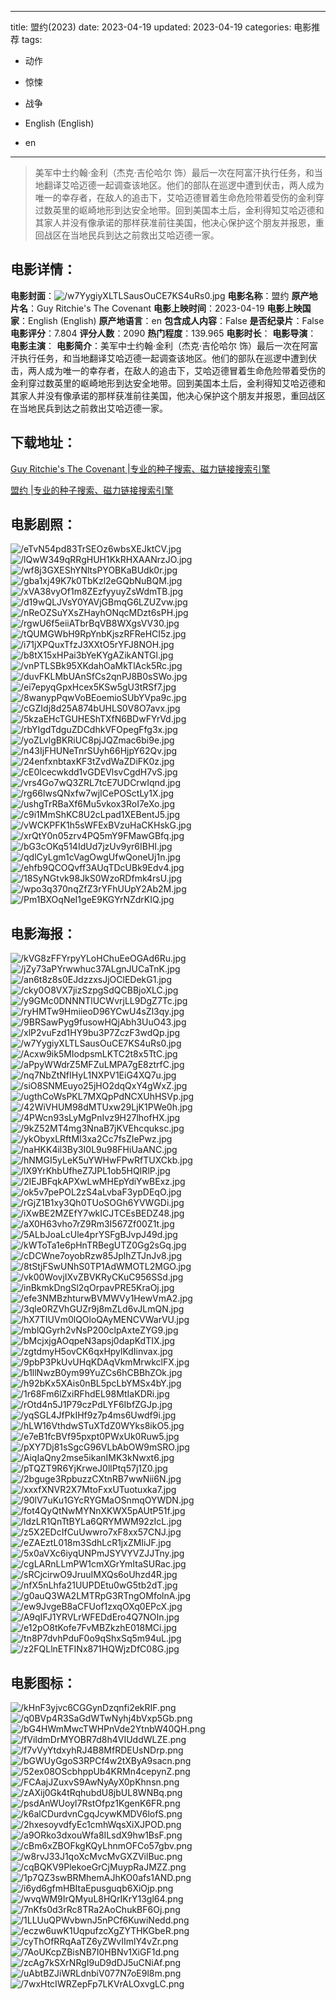 
---
title: 盟约(2023)
date: 2023-04-19
updated: 2023-04-19
categories: 电影推荐
tags:
- 动作
- 惊悚
- 战争

- English (English)
- en
---


> 美军中士约翰·金利（杰克·吉伦哈尔 饰）最后一次在阿富汗执行任务，和当地翻译艾哈迈德一起调查该地区。他们的部队在巡逻中遭到伏击，两人成为唯一的幸存者，在敌人的追击下，艾哈迈德冒着生命危险带着受伤的金利穿过数英里的岖崎地形到达安全地带。回到美国本土后，金利得知艾哈迈德和其家人并没有像承诺的那样获准前往美国，他决心保护这个朋友并报恩，重回战区在当地民兵到达之前救出艾哈迈德一家。

## **电影详情**：

**电影封面**：<img src="https://image.tmdb.org/t/p/w200/w7YygiyXLTLSausOuCE7KS4uRs0.jpg" alt="/w7YygiyXLTLSausOuCE7KS4uRs0.jpg" title="/w7YygiyXLTLSausOuCE7KS4uRs0.jpg">
**电影名称**：盟约
**原产地片名**：Guy Ritchie's The Covenant
**电影上映时间**：2023-04-19
**电影上映国家**：English (English)
**原产地语言**：en
**包含成人内容**：False
**是否纪录片**：False
**电影评分**：7.804
**评分人数**：2090
**热门程度**：139.965
**电影时长**：
**电影导演**：
**电影主演**：
**电影简介**：美军中士约翰·金利（杰克·吉伦哈尔 饰）最后一次在阿富汗执行任务，和当地翻译艾哈迈德一起调查该地区。他们的部队在巡逻中遭到伏击，两人成为唯一的幸存者，在敌人的追击下，艾哈迈德冒着生命危险带着受伤的金利穿过数英里的岖崎地形到达安全地带。回到美国本土后，金利得知艾哈迈德和其家人并没有像承诺的那样获准前往美国，他决心保护这个朋友并报恩，重回战区在当地民兵到达之前救出艾哈迈德一家。

## **下载地址**：
[Guy Ritchie's The Covenant |专业的种子搜索、磁力链接搜索引擎](https://movie.amd794.com:2083/?search=Guy%20Ritchie%27s%20The%20Covenant&ordering=&mode=match_phrase&page_size=10&page=1)

[盟约 |专业的种子搜索、磁力链接搜索引擎](https://movie.amd794.com:2083/?search=%E7%9B%9F%E7%BA%A6&ordering=&mode=match_phrase&page_size=10&page=1)
 

## **电影剧照**：
<img src="https://image.tmdb.org/t/p/original/eTvN54pd83TrSEOz6wbsXEJktCV.jpg" alt="/eTvN54pd83TrSEOz6wbsXEJktCV.jpg" title="/eTvN54pd83TrSEOz6wbsXEJktCV.jpg"><img src="https://image.tmdb.org/t/p/original/lQwW349qRRgHUH1KkRHXAANrzJO.jpg" alt="/lQwW349qRRgHUH1KkRHXAANrzJO.jpg" title="/lQwW349qRRgHUH1KkRHXAANrzJO.jpg"><img src="https://image.tmdb.org/t/p/original/wf8j3GXEShYNltsPYOBKaBUdk0r.jpg" alt="/wf8j3GXEShYNltsPYOBKaBUdk0r.jpg" title="/wf8j3GXEShYNltsPYOBKaBUdk0r.jpg"><img src="https://image.tmdb.org/t/p/original/gba1xj49K7k0TbKzl2eGQbNuBQM.jpg" alt="/gba1xj49K7k0TbKzl2eGQbNuBQM.jpg" title="/gba1xj49K7k0TbKzl2eGQbNuBQM.jpg"><img src="https://image.tmdb.org/t/p/original/xVA38vyOf1m8ZEzfyyuyZsWdmTB.jpg" alt="/xVA38vyOf1m8ZEzfyyuyZsWdmTB.jpg" title="/xVA38vyOf1m8ZEzfyyuyZsWdmTB.jpg"><img src="https://image.tmdb.org/t/p/original/d19wQLJVsY0YAVjGBmqG6LZUZvw.jpg" alt="/d19wQLJVsY0YAVjGBmqG6LZUZvw.jpg" title="/d19wQLJVsY0YAVjGBmqG6LZUZvw.jpg"><img src="https://image.tmdb.org/t/p/original/nReOZSuYXsZHayhONqcMDzt6sPH.jpg" alt="/nReOZSuYXsZHayhONqcMDzt6sPH.jpg" title="/nReOZSuYXsZHayhONqcMDzt6sPH.jpg"><img src="https://image.tmdb.org/t/p/original/rgwU6f5eiiATbrBqVB8WXgsVV30.jpg" alt="/rgwU6f5eiiATbrBqVB8WXgsVV30.jpg" title="/rgwU6f5eiiATbrBqVB8WXgsVV30.jpg"><img src="https://image.tmdb.org/t/p/original/tQUMGWbH9RpYnbKjszRFReHCI5z.jpg" alt="/tQUMGWbH9RpYnbKjszRFReHCI5z.jpg" title="/tQUMGWbH9RpYnbKjszRFReHCI5z.jpg"><img src="https://image.tmdb.org/t/p/original/i71jXPQuxTfzJ3XXtO5rYFJ8NOH.jpg" alt="/i71jXPQuxTfzJ3XXtO5rYFJ8NOH.jpg" title="/i71jXPQuxTfzJ3XXtO5rYFJ8NOH.jpg"><img src="https://image.tmdb.org/t/p/original/b8tX15xHPai3bYeKYgAZikANTGl.jpg" alt="/b8tX15xHPai3bYeKYgAZikANTGl.jpg" title="/b8tX15xHPai3bYeKYgAZikANTGl.jpg"><img src="https://image.tmdb.org/t/p/original/vnPTLSBk95XKdahOaMkTlAck5Rc.jpg" alt="/vnPTLSBk95XKdahOaMkTlAck5Rc.jpg" title="/vnPTLSBk95XKdahOaMkTlAck5Rc.jpg"><img src="https://image.tmdb.org/t/p/original/duvFKLMbUAnSfCs2qnPJ8B0sSWo.jpg" alt="/duvFKLMbUAnSfCs2qnPJ8B0sSWo.jpg" title="/duvFKLMbUAnSfCs2qnPJ8B0sSWo.jpg"><img src="https://image.tmdb.org/t/p/original/ei7epyqGpxHcex5KSw5gU3tRSf7.jpg" alt="/ei7epyqGpxHcex5KSw5gU3tRSf7.jpg" title="/ei7epyqGpxHcex5KSw5gU3tRSf7.jpg"><img src="https://image.tmdb.org/t/p/original/8wanypPqwVoBEoemioSUbYVpa9c.jpg" alt="/8wanypPqwVoBEoemioSUbYVpa9c.jpg" title="/8wanypPqwVoBEoemioSUbYVpa9c.jpg"><img src="https://image.tmdb.org/t/p/original/cGZIdj8d25A874bUHLS0V8O7avx.jpg" alt="/cGZIdj8d25A874bUHLS0V8O7avx.jpg" title="/cGZIdj8d25A874bUHLS0V8O7avx.jpg"><img src="https://image.tmdb.org/t/p/original/5kzaEHcTGUHEShTXfN6BDwFYrVd.jpg" alt="/5kzaEHcTGUHEShTXfN6BDwFYrVd.jpg" title="/5kzaEHcTGUHEShTXfN6BDwFYrVd.jpg"><img src="https://image.tmdb.org/t/p/original/rbYIgdTdguZDCdhkVFOpegFfg3x.jpg" alt="/rbYIgdTdguZDCdhkVFOpegFfg3x.jpg" title="/rbYIgdTdguZDCdhkVFOpegFfg3x.jpg"><img src="https://image.tmdb.org/t/p/original/yoZLvlgBKRiUC8pjJQZmac6bi9e.jpg" alt="/yoZLvlgBKRiUC8pjJQZmac6bi9e.jpg" title="/yoZLvlgBKRiUC8pjJQZmac6bi9e.jpg"><img src="https://image.tmdb.org/t/p/original/n43IjFHUNeTnrSUyh66HjpY62Qv.jpg" alt="/n43IjFHUNeTnrSUyh66HjpY62Qv.jpg" title="/n43IjFHUNeTnrSUyh66HjpY62Qv.jpg"><img src="https://image.tmdb.org/t/p/original/24enfxnbtaxKF3tZvdWaZDiFK0z.jpg" alt="/24enfxnbtaxKF3tZvdWaZDiFK0z.jpg" title="/24enfxnbtaxKF3tZvdWaZDiFK0z.jpg"><img src="https://image.tmdb.org/t/p/original/cE0lcecwkdd1vGDEVlsvCgdH7vS.jpg" alt="/cE0lcecwkdd1vGDEVlsvCgdH7vS.jpg" title="/cE0lcecwkdd1vGDEVlsvCgdH7vS.jpg"><img src="https://image.tmdb.org/t/p/original/vrs4Go7wQ3ZRL7tcE7UDCrwIqnd.jpg" alt="/vrs4Go7wQ3ZRL7tcE7UDCrwIqnd.jpg" title="/vrs4Go7wQ3ZRL7tcE7UDCrwIqnd.jpg"><img src="https://image.tmdb.org/t/p/original/rg66lwsQNxfw7wjICePOSctLy1X.jpg" alt="/rg66lwsQNxfw7wjICePOSctLy1X.jpg" title="/rg66lwsQNxfw7wjICePOSctLy1X.jpg"><img src="https://image.tmdb.org/t/p/original/ushgTrRBaXf6Mu5vkox3RoI7eXo.jpg" alt="/ushgTrRBaXf6Mu5vkox3RoI7eXo.jpg" title="/ushgTrRBaXf6Mu5vkox3RoI7eXo.jpg"><img src="https://image.tmdb.org/t/p/original/c9i1MmShKC8U2cLpad1XEBentJ5.jpg" alt="/c9i1MmShKC8U2cLpad1XEBentJ5.jpg" title="/c9i1MmShKC8U2cLpad1XEBentJ5.jpg"><img src="https://image.tmdb.org/t/p/original/vWCKPFK1h5sWFExBVzuHaCKHskG.jpg" alt="/vWCKPFK1h5sWFExBVzuHaCKHskG.jpg" title="/vWCKPFK1h5sWFExBVzuHaCKHskG.jpg"><img src="https://image.tmdb.org/t/p/original/xrQtY0n05zrv4PQ5mY9FMawGBfq.jpg" alt="/xrQtY0n05zrv4PQ5mY9FMawGBfq.jpg" title="/xrQtY0n05zrv4PQ5mY9FMawGBfq.jpg"><img src="https://image.tmdb.org/t/p/original/bG3cOKq514IdUd7jzUv9yr6IBHI.jpg" alt="/bG3cOKq514IdUd7jzUv9yr6IBHI.jpg" title="/bG3cOKq514IdUd7jzUv9yr6IBHI.jpg"><img src="https://image.tmdb.org/t/p/original/qdlCyLgm1cVagOwgUfwQoneUj1n.jpg" alt="/qdlCyLgm1cVagOwgUfwQoneUj1n.jpg" title="/qdlCyLgm1cVagOwgUfwQoneUj1n.jpg"><img src="https://image.tmdb.org/t/p/original/ehfb9QCOQvff3AUqTDcUBk9Edv4.jpg" alt="/ehfb9QCOQvff3AUqTDcUBk9Edv4.jpg" title="/ehfb9QCOQvff3AUqTDcUBk9Edv4.jpg"><img src="https://image.tmdb.org/t/p/original/18SyNGtvk98JkS0WzoRDfmk4rsU.jpg" alt="/18SyNGtvk98JkS0WzoRDfmk4rsU.jpg" title="/18SyNGtvk98JkS0WzoRDfmk4rsU.jpg"><img src="https://image.tmdb.org/t/p/original/wpo3q370nqZfZ3rYFhUUpY2Ab2M.jpg" alt="/wpo3q370nqZfZ3rYFhUUpY2Ab2M.jpg" title="/wpo3q370nqZfZ3rYFhUUpY2Ab2M.jpg"><img src="https://image.tmdb.org/t/p/original/Pm1BXOqNeI1geE9KGYrNZdrKIQ.jpg" alt="/Pm1BXOqNeI1geE9KGYrNZdrKIQ.jpg" title="/Pm1BXOqNeI1geE9KGYrNZdrKIQ.jpg">

## **电影海报**：
<img src="https://image.tmdb.org/t/p/original/kVG8zFFYrpyYLoHChuEeOGAd6Ru.jpg" alt="/kVG8zFFYrpyYLoHChuEeOGAd6Ru.jpg" title="/kVG8zFFYrpyYLoHChuEeOGAd6Ru.jpg"><img src="https://image.tmdb.org/t/p/original/jZy73aPYrwwhuc37ALgnJUCaTnK.jpg" alt="/jZy73aPYrwwhuc37ALgnJUCaTnK.jpg" title="/jZy73aPYrwwhuc37ALgnJUCaTnK.jpg"><img src="https://image.tmdb.org/t/p/original/an6t8z8s0EJdzzxsJjOClEDekG1.jpg" alt="/an6t8z8s0EJdzzxsJjOClEDekG1.jpg" title="/an6t8z8s0EJdzzxsJjOClEDekG1.jpg"><img src="https://image.tmdb.org/t/p/original/cky0O8VX7jizSzpgSdQCBBjoXLC.jpg" alt="/cky0O8VX7jizSzpgSdQCBBjoXLC.jpg" title="/cky0O8VX7jizSzpgSdQCBBjoXLC.jpg"><img src="https://image.tmdb.org/t/p/original/y9GMc0DNNNTlUCWvrjLL9DgZ7Tc.jpg" alt="/y9GMc0DNNNTlUCWvrjLL9DgZ7Tc.jpg" title="/y9GMc0DNNNTlUCWvrjLL9DgZ7Tc.jpg"><img src="https://image.tmdb.org/t/p/original/ryHMTw9HmiieoD96YCwU4sZl3qy.jpg" alt="/ryHMTw9HmiieoD96YCwU4sZl3qy.jpg" title="/ryHMTw9HmiieoD96YCwU4sZl3qy.jpg"><img src="https://image.tmdb.org/t/p/original/9BRSawPyg9fusowHQjAbh3UuO43.jpg" alt="/9BRSawPyg9fusowHQjAbh3UuO43.jpg" title="/9BRSawPyg9fusowHQjAbh3UuO43.jpg"><img src="https://image.tmdb.org/t/p/original/xlP2vuFzd1HY9bu3P7ZczF3wdQp.jpg" alt="/xlP2vuFzd1HY9bu3P7ZczF3wdQp.jpg" title="/xlP2vuFzd1HY9bu3P7ZczF3wdQp.jpg"><img src="https://image.tmdb.org/t/p/original/w7YygiyXLTLSausOuCE7KS4uRs0.jpg" alt="/w7YygiyXLTLSausOuCE7KS4uRs0.jpg" title="/w7YygiyXLTLSausOuCE7KS4uRs0.jpg"><img src="https://image.tmdb.org/t/p/original/Acxw9ik5MIodpsmLKTC2t8x5TtC.jpg" alt="/Acxw9ik5MIodpsmLKTC2t8x5TtC.jpg" title="/Acxw9ik5MIodpsmLKTC2t8x5TtC.jpg"><img src="https://image.tmdb.org/t/p/original/aPpyWWdrZ5MFZuLMPA7gE8ztrfC.jpg" alt="/aPpyWWdrZ5MFZuLMPA7gE8ztrfC.jpg" title="/aPpyWWdrZ5MFZuLMPA7gE8ztrfC.jpg"><img src="https://image.tmdb.org/t/p/original/nq7NbZtNfIHyL1NXPV1EiG4XQ7u.jpg" alt="/nq7NbZtNfIHyL1NXPV1EiG4XQ7u.jpg" title="/nq7NbZtNfIHyL1NXPV1EiG4XQ7u.jpg"><img src="https://image.tmdb.org/t/p/original/siO8SNMEuyo25jHO2dqQxY4gWxZ.jpg" alt="/siO8SNMEuyo25jHO2dqQxY4gWxZ.jpg" title="/siO8SNMEuyo25jHO2dqQxY4gWxZ.jpg"><img src="https://image.tmdb.org/t/p/original/ugthCoWsPKL7MXQpPdNCXUhHSVp.jpg" alt="/ugthCoWsPKL7MXQpPdNCXUhHSVp.jpg" title="/ugthCoWsPKL7MXQpPdNCXUhHSVp.jpg"><img src="https://image.tmdb.org/t/p/original/42WiVHUM98dMTUxw29LjK1PWe0h.jpg" alt="/42WiVHUM98dMTUxw29LjK1PWe0h.jpg" title="/42WiVHUM98dMTUxw29LjK1PWe0h.jpg"><img src="https://image.tmdb.org/t/p/original/4PWcn93sLyMgPnIvz9H27lhofHX.jpg" alt="/4PWcn93sLyMgPnIvz9H27lhofHX.jpg" title="/4PWcn93sLyMgPnIvz9H27lhofHX.jpg"><img src="https://image.tmdb.org/t/p/original/9kZ52MT4mg3NnaB7jKVEhcquksc.jpg" alt="/9kZ52MT4mg3NnaB7jKVEhcquksc.jpg" title="/9kZ52MT4mg3NnaB7jKVEhcquksc.jpg"><img src="https://image.tmdb.org/t/p/original/ykObyxLRftMI3xa2Cc7fsZIePwz.jpg" alt="/ykObyxLRftMI3xa2Cc7fsZIePwz.jpg" title="/ykObyxLRftMI3xa2Cc7fsZIePwz.jpg"><img src="https://image.tmdb.org/t/p/original/naHKK4il3By3I0L9u98FHiUaANC.jpg" alt="/naHKK4il3By3I0L9u98FHiUaANC.jpg" title="/naHKK4il3By3I0L9u98FHiUaANC.jpg"><img src="https://image.tmdb.org/t/p/original/hNMGI5yLeK5uYWHwFPwRfTUXCkb.jpg" alt="/hNMGI5yLeK5uYWHwFPwRfTUXCkb.jpg" title="/hNMGI5yLeK5uYWHwFPwRfTUXCkb.jpg"><img src="https://image.tmdb.org/t/p/original/lX9YrKhbUfheZ7JPL1ob5HQIRlP.jpg" alt="/lX9YrKhbUfheZ7JPL1ob5HQIRlP.jpg" title="/lX9YrKhbUfheZ7JPL1ob5HQIRlP.jpg"><img src="https://image.tmdb.org/t/p/original/2IEJBFqkAPXwLwMHEpYdiYwBExz.jpg" alt="/2IEJBFqkAPXwLwMHEpYdiYwBExz.jpg" title="/2IEJBFqkAPXwLwMHEpYdiYwBExz.jpg"><img src="https://image.tmdb.org/t/p/original/ok5v7pePOL2zS4aLvbaF3ypDEqO.jpg" alt="/ok5v7pePOL2zS4aLvbaF3ypDEqO.jpg" title="/ok5v7pePOL2zS4aLvbaF3ypDEqO.jpg"><img src="https://image.tmdb.org/t/p/original/rGjZ1B1xy3Qh0TUoSOGh6YVWGDi.jpg" alt="/rGjZ1B1xy3Qh0TUoSOGh6YVWGDi.jpg" title="/rGjZ1B1xy3Qh0TUoSOGh6YVWGDi.jpg"><img src="https://image.tmdb.org/t/p/original/iXwBE2MZEfY7wkICJTCEsBEDZ48.jpg" alt="/iXwBE2MZEfY7wkICJTCEsBEDZ48.jpg" title="/iXwBE2MZEfY7wkICJTCEsBEDZ48.jpg"><img src="https://image.tmdb.org/t/p/original/aX0H63vho7rZ9Rm3I567Zf00Z1t.jpg" alt="/aX0H63vho7rZ9Rm3I567Zf00Z1t.jpg" title="/aX0H63vho7rZ9Rm3I567Zf00Z1t.jpg"><img src="https://image.tmdb.org/t/p/original/5ALbJoaLcUle4prYSFgBJvpJ49d.jpg" alt="/5ALbJoaLcUle4prYSFgBJvpJ49d.jpg" title="/5ALbJoaLcUle4prYSFgBJvpJ49d.jpg"><img src="https://image.tmdb.org/t/p/original/kWToTa1e6pHnTRBegUTZ0Gg2sGq.jpg" alt="/kWToTa1e6pHnTRBegUTZ0Gg2sGq.jpg" title="/kWToTa1e6pHnTRBegUTZ0Gg2sGq.jpg"><img src="https://image.tmdb.org/t/p/original/cDCWne7oyobRzw85JplhZTJnJv8.jpg" alt="/cDCWne7oyobRzw85JplhZTJnJv8.jpg" title="/cDCWne7oyobRzw85JplhZTJnJv8.jpg"><img src="https://image.tmdb.org/t/p/original/8tStjFSwUNhS0TP1AdWMOTL2MGO.jpg" alt="/8tStjFSwUNhS0TP1AdWMOTL2MGO.jpg" title="/8tStjFSwUNhS0TP1AdWMOTL2MGO.jpg"><img src="https://image.tmdb.org/t/p/original/vk00WovjIXvZBVKRyCKuC956SSd.jpg" alt="/vk00WovjIXvZBVKRyCKuC956SSd.jpg" title="/vk00WovjIXvZBVKRyCKuC956SSd.jpg"><img src="https://image.tmdb.org/t/p/original/inBkmkDngSl2qOrpavPRE5KraOj.jpg" alt="/inBkmkDngSl2qOrpavPRE5KraOj.jpg" title="/inBkmkDngSl2qOrpavPRE5KraOj.jpg"><img src="https://image.tmdb.org/t/p/original/efe3NMBzhturwBVMWVy1HewVmA2.jpg" alt="/efe3NMBzhturwBVMWVy1HewVmA2.jpg" title="/efe3NMBzhturwBVMWVy1HewVmA2.jpg"><img src="https://image.tmdb.org/t/p/original/3qle0RZVhGUZr9j8mZLd6vJLmQN.jpg" alt="/3qle0RZVhGUZr9j8mZLd6vJLmQN.jpg" title="/3qle0RZVhGUZr9j8mZLd6vJLmQN.jpg"><img src="https://image.tmdb.org/t/p/original/hX7TIUVm0lQOloQAyMENCVWarVU.jpg" alt="/hX7TIUVm0lQOloQAyMENCVWarVU.jpg" title="/hX7TIUVm0lQOloQAyMENCVWarVU.jpg"><img src="https://image.tmdb.org/t/p/original/mblQGyrh2vNsP200clpAxteZYG9.jpg" alt="/mblQGyrh2vNsP200clpAxteZYG9.jpg" title="/mblQGyrh2vNsP200clpAxteZYG9.jpg"><img src="https://image.tmdb.org/t/p/original/bMcjxjgAOqpeN3apsj0dapKdTIX.jpg" alt="/bMcjxjgAOqpeN3apsj0dapKdTIX.jpg" title="/bMcjxjgAOqpeN3apsj0dapKdTIX.jpg"><img src="https://image.tmdb.org/t/p/original/zgtdmyH5ovCK6qxHpylKdIinvax.jpg" alt="/zgtdmyH5ovCK6qxHpylKdIinvax.jpg" title="/zgtdmyH5ovCK6qxHpylKdIinvax.jpg"><img src="https://image.tmdb.org/t/p/original/9pbP3PkUvUHqKDAqVkmMrwkclFX.jpg" alt="/9pbP3PkUvUHqKDAqVkmMrwkclFX.jpg" title="/9pbP3PkUvUHqKDAqVkmMrwkclFX.jpg"><img src="https://image.tmdb.org/t/p/original/b1llNwzB0ym99YuZCs6hCBBhZOk.jpg" alt="/b1llNwzB0ym99YuZCs6hCBBhZOk.jpg" title="/b1llNwzB0ym99YuZCs6hCBBhZOk.jpg"><img src="https://image.tmdb.org/t/p/original/h92bKx5XAis0nBL5pcLbYMSx4bY.jpg" alt="/h92bKx5XAis0nBL5pcLbYMSx4bY.jpg" title="/h92bKx5XAis0nBL5pcLbYMSx4bY.jpg"><img src="https://image.tmdb.org/t/p/original/1r68Fm6lZxiRFhdEL98MtIaKDRi.jpg" alt="/1r68Fm6lZxiRFhdEL98MtIaKDRi.jpg" title="/1r68Fm6lZxiRFhdEL98MtIaKDRi.jpg"><img src="https://image.tmdb.org/t/p/original/rOtd4n5J1P79czPdLYF6IbfZGJp.jpg" alt="/rOtd4n5J1P79czPdLYF6IbfZGJp.jpg" title="/rOtd4n5J1P79czPdLYF6IbfZGJp.jpg"><img src="https://image.tmdb.org/t/p/original/yqSGL4JfPkIHf9z7p4ms6Uwdf9i.jpg" alt="/yqSGL4JfPkIHf9z7p4ms6Uwdf9i.jpg" title="/yqSGL4JfPkIHf9z7p4ms6Uwdf9i.jpg"><img src="https://image.tmdb.org/t/p/original/hLW16VthdwSTuXTdZ0WYks8ikO5.jpg" alt="/hLW16VthdwSTuXTdZ0WYks8ikO5.jpg" title="/hLW16VthdwSTuXTdZ0WYks8ikO5.jpg"><img src="https://image.tmdb.org/t/p/original/e7eB1fcBVf95pxpt0PWxUk0Ruw5.jpg" alt="/e7eB1fcBVf95pxpt0PWxUk0Ruw5.jpg" title="/e7eB1fcBVf95pxpt0PWxUk0Ruw5.jpg"><img src="https://image.tmdb.org/t/p/original/pXY7Dj81sSgcG96VLbAbOW9mSRO.jpg" alt="/pXY7Dj81sSgcG96VLbAbOW9mSRO.jpg" title="/pXY7Dj81sSgcG96VLbAbOW9mSRO.jpg"><img src="https://image.tmdb.org/t/p/original/AiqIaQny2mse5ikanIMK3kNwxt6.jpg" alt="/AiqIaQny2mse5ikanIMK3kNwxt6.jpg" title="/AiqIaQny2mse5ikanIMK3kNwxt6.jpg"><img src="https://image.tmdb.org/t/p/original/pTQZT9R6YjKrweJ0llPtq57j1Z0.jpg" alt="/pTQZT9R6YjKrweJ0llPtq57j1Z0.jpg" title="/pTQZT9R6YjKrweJ0llPtq57j1Z0.jpg"><img src="https://image.tmdb.org/t/p/original/2bguge3RpbuzzCXtnRB7wwNii6N.jpg" alt="/2bguge3RpbuzzCXtnRB7wwNii6N.jpg" title="/2bguge3RpbuzzCXtnRB7wwNii6N.jpg"><img src="https://image.tmdb.org/t/p/original/xxxfXNVR2X7MtoFxxUTuotuxka7.jpg" alt="/xxxfXNVR2X7MtoFxxUTuotuxka7.jpg" title="/xxxfXNVR2X7MtoFxxUTuotuxka7.jpg"><img src="https://image.tmdb.org/t/p/original/90lV7uKu1GYcRYGMaOSnmqOYWDN.jpg" alt="/90lV7uKu1GYcRYGMaOSnmqOYWDN.jpg" title="/90lV7uKu1GYcRYGMaOSnmqOYWDN.jpg"><img src="https://image.tmdb.org/t/p/original/fot4QyQtNwMYNnXKWX5pAUtP51f.jpg" alt="/fot4QyQtNwMYNnXKWX5pAUtP51f.jpg" title="/fot4QyQtNwMYNnXKWX5pAUtP51f.jpg"><img src="https://image.tmdb.org/t/p/original/ldzLR1QnTtBYLa6QRYMWM92zIcL.jpg" alt="/ldzLR1QnTtBYLa6QRYMWM92zIcL.jpg" title="/ldzLR1QnTtBYLa6QRYMWM92zIcL.jpg"><img src="https://image.tmdb.org/t/p/original/z5X2EDcIfCuUwwro7xF8xx57CNJ.jpg" alt="/z5X2EDcIfCuUwwro7xF8xx57CNJ.jpg" title="/z5X2EDcIfCuUwwro7xF8xx57CNJ.jpg"><img src="https://image.tmdb.org/t/p/original/eZAEztL018m3SdhLcR1jxZMIiJF.jpg" alt="/eZAEztL018m3SdhLcR1jxZMIiJF.jpg" title="/eZAEztL018m3SdhLcR1jxZMIiJF.jpg"><img src="https://image.tmdb.org/t/p/original/5x0aVXc6iyqUNPmJSYVYVZJJTny.jpg" alt="/5x0aVXc6iyqUNPmJSYVYVZJJTny.jpg" title="/5x0aVXc6iyqUNPmJSYVYVZJJTny.jpg"><img src="https://image.tmdb.org/t/p/original/cgLARnLLmPW1cmXGrYmItaSURac.jpg" alt="/cgLARnLLmPW1cmXGrYmItaSURac.jpg" title="/cgLARnLLmPW1cmXGrYmItaSURac.jpg"><img src="https://image.tmdb.org/t/p/original/sRCjcirwO9JruuIMXQs6oUhzd4R.jpg" alt="/sRCjcirwO9JruuIMXQs6oUhzd4R.jpg" title="/sRCjcirwO9JruuIMXQs6oUhzd4R.jpg"><img src="https://image.tmdb.org/t/p/original/nfX5nLhfa21UUPDEtu0wG5tb2dT.jpg" alt="/nfX5nLhfa21UUPDEtu0wG5tb2dT.jpg" title="/nfX5nLhfa21UUPDEtu0wG5tb2dT.jpg"><img src="https://image.tmdb.org/t/p/original/g0auQ3WA2LMTRpG3RTngOMfolnA.jpg" alt="/g0auQ3WA2LMTRpG3RTngOMfolnA.jpg" title="/g0auQ3WA2LMTRpG3RTngOMfolnA.jpg"><img src="https://image.tmdb.org/t/p/original/ew9JvgeB8aCFUof1zxqOXq0EPcX.jpg" alt="/ew9JvgeB8aCFUof1zxqOXq0EPcX.jpg" title="/ew9JvgeB8aCFUof1zxqOXq0EPcX.jpg"><img src="https://image.tmdb.org/t/p/original/A9qIFJ1YRVLrWFEDdEro4Q7NOIn.jpg" alt="/A9qIFJ1YRVLrWFEDdEro4Q7NOIn.jpg" title="/A9qIFJ1YRVLrWFEDdEro4Q7NOIn.jpg"><img src="https://image.tmdb.org/t/p/original/e12pO8tKofe7FvMBZkzhE018MCi.jpg" alt="/e12pO8tKofe7FvMBZkzhE018MCi.jpg" title="/e12pO8tKofe7FvMBZkzhE018MCi.jpg"><img src="https://image.tmdb.org/t/p/original/tn8P7dvhPduF0o9qShxSq5m94uL.jpg" alt="/tn8P7dvhPduF0o9qShxSq5m94uL.jpg" title="/tn8P7dvhPduF0o9qShxSq5m94uL.jpg"><img src="https://image.tmdb.org/t/p/original/z2FQLlnETFINx871HQWjzDfC08G.jpg" alt="/z2FQLlnETFINx871HQWjzDfC08G.jpg" title="/z2FQLlnETFINx871HQWjzDfC08G.jpg">

## **电影图标**：
<img src="https://image.tmdb.org/t/p/original/kHnF3yjvc6CGGynDzqnfi2ekRIF.png" alt="/kHnF3yjvc6CGGynDzqnfi2ekRIF.png" title="/kHnF3yjvc6CGGynDzqnfi2ekRIF.png"><img src="https://image.tmdb.org/t/p/original/q0BVp4R3SaGdWTwNyhj4bVxp5Gb.png" alt="/q0BVp4R3SaGdWTwNyhj4bVxp5Gb.png" title="/q0BVp4R3SaGdWTwNyhj4bVxp5Gb.png"><img src="https://image.tmdb.org/t/p/original/bG4HWmMwcTWHPnVde2YtnbW40QH.png" alt="/bG4HWmMwcTWHPnVde2YtnbW40QH.png" title="/bG4HWmMwcTWHPnVde2YtnbW40QH.png"><img src="https://image.tmdb.org/t/p/original/fViIdmDrMYOBR7d8h4VIUddWLZE.png" alt="/fViIdmDrMYOBR7d8h4VIUddWLZE.png" title="/fViIdmDrMYOBR7d8h4VIUddWLZE.png"><img src="https://image.tmdb.org/t/p/original/f7vVyYtdxyhRJ4B8MfRDEUsNDrp.png" alt="/f7vVyYtdxyhRJ4B8MfRDEUsNDrp.png" title="/f7vVyYtdxyhRJ4B8MfRDEUsNDrp.png"><img src="https://image.tmdb.org/t/p/original/bGWUyGgoS3RPCf4w2tXByA9sacn.png" alt="/bGWUyGgoS3RPCf4w2tXByA9sacn.png" title="/bGWUyGgoS3RPCf4w2tXByA9sacn.png"><img src="https://image.tmdb.org/t/p/original/52ex08OScbhppUb4KRMn4cepynZ.png" alt="/52ex08OScbhppUb4KRMn4cepynZ.png" title="/52ex08OScbhppUb4KRMn4cepynZ.png"><img src="https://image.tmdb.org/t/p/original/FCAajJZuxvS9AwNyAyX0pKhnsn.png" alt="/FCAajJZuxvS9AwNyAyX0pKhnsn.png" title="/FCAajJZuxvS9AwNyAyX0pKhnsn.png"><img src="https://image.tmdb.org/t/p/original/zAXij0Gk4tRqhubdU8jbUL8WNBq.png" alt="/zAXij0Gk4tRqhubdU8jbUL8WNBq.png" title="/zAXij0Gk4tRqhubdU8jbUL8WNBq.png"><img src="https://image.tmdb.org/t/p/original/psdAnWUoyl7RstOfpz1KgenK6FR.png" alt="/psdAnWUoyl7RstOfpz1KgenK6FR.png" title="/psdAnWUoyl7RstOfpz1KgenK6FR.png"><img src="https://image.tmdb.org/t/p/original/k6alCDurdvnCgqJcywKMDV6lofS.png" alt="/k6alCDurdvnCgqJcywKMDV6lofS.png" title="/k6alCDurdvnCgqJcywKMDV6lofS.png"><img src="https://image.tmdb.org/t/p/original/2hxesoyvdfyEc1cmhWqsXiXJPOD.png" alt="/2hxesoyvdfyEc1cmhWqsXiXJPOD.png" title="/2hxesoyvdfyEc1cmhWqsXiXJPOD.png"><img src="https://image.tmdb.org/t/p/original/a9ORko3dxouWfa8ILsdX9hw1BsF.png" alt="/a9ORko3dxouWfa8ILsdX9hw1BsF.png" title="/a9ORko3dxouWfa8ILsdX9hw1BsF.png"><img src="https://image.tmdb.org/t/p/original/cBm6xZBOFkgKQyLhnmOFCo57gbv.png" alt="/cBm6xZBOFkgKQyLhnmOFCo57gbv.png" title="/cBm6xZBOFkgKQyLhnmOFCo57gbv.png"><img src="https://image.tmdb.org/t/p/original/w8rvJ33J1qoXcMvcMvGXZVilBuc.png" alt="/w8rvJ33J1qoXcMvcMvGXZVilBuc.png" title="/w8rvJ33J1qoXcMvcMvGXZVilBuc.png"><img src="https://image.tmdb.org/t/p/original/cqBQKV9PlekoeGrCjMuypRaJMZZ.png" alt="/cqBQKV9PlekoeGrCjMuypRaJMZZ.png" title="/cqBQKV9PlekoeGrCjMuypRaJMZZ.png"><img src="https://image.tmdb.org/t/p/original/1p7QZ3swBRMhemAJhKO0afs1AND.png" alt="/1p7QZ3swBRMhemAJhKO0afs1AND.png" title="/1p7QZ3swBRMhemAJhKO0afs1AND.png"><img src="https://image.tmdb.org/t/p/original/i6yd6gfmHBItaEpusguqb6XiOjp.png" alt="/i6yd6gfmHBItaEpusguqb6XiOjp.png" title="/i6yd6gfmHBItaEpusguqb6XiOjp.png"><img src="https://image.tmdb.org/t/p/original/wvqWM9IrQMyuL8HQrIKrY13gl64.png" alt="/wvqWM9IrQMyuL8HQrIKrY13gl64.png" title="/wvqWM9IrQMyuL8HQrIKrY13gl64.png"><img src="https://image.tmdb.org/t/p/original/7nKfs0d3rRc8TRa2AoChukBF6Oj.png" alt="/7nKfs0d3rRc8TRa2AoChukBF6Oj.png" title="/7nKfs0d3rRc8TRa2AoChukBF6Oj.png"><img src="https://image.tmdb.org/t/p/original/1LLUuQPWvbwnJ5nPCf6KuwiNedd.png" alt="/1LLUuQPWvbwnJ5nPCf6KuwiNedd.png" title="/1LLUuQPWvbwnJ5nPCf6KuwiNedd.png"><img src="https://image.tmdb.org/t/p/original/eczw6uwK1UqpufzcXgZYTHKGbeR.png" alt="/eczw6uwK1UqpufzcXgZYTHKGbeR.png" title="/eczw6uwK1UqpufzcXgZYTHKGbeR.png"><img src="https://image.tmdb.org/t/p/original/cyThOfRRqAaTZ6yZWvIImlY4vZr.png" alt="/cyThOfRRqAaTZ6yZWvIImlY4vZr.png" title="/cyThOfRRqAaTZ6yZWvIImlY4vZr.png"><img src="https://image.tmdb.org/t/p/original/7AoUKcpZBisNB7I0HBNv1XiGF1d.png" alt="/7AoUKcpZBisNB7I0HBNv1XiGF1d.png" title="/7AoUKcpZBisNB7I0HBNv1XiGF1d.png"><img src="https://image.tmdb.org/t/p/original/zcAg7kSXrNRgI9uD9dDJ5uCNiAf.png" alt="/zcAg7kSXrNRgI9uD9dDJ5uCNiAf.png" title="/zcAg7kSXrNRgI9uD9dDJ5uCNiAf.png"><img src="https://image.tmdb.org/t/p/original/uAbtBZJiWRLdnbiV077N7oE9l8m.png" alt="/uAbtBZJiWRLdnbiV077N7oE9l8m.png" title="/uAbtBZJiWRLdnbiV077N7oE9l8m.png"><img src="https://image.tmdb.org/t/p/original/7wxHtcIWRZepFp7LKVrALOxvgLC.png" alt="/7wxHtcIWRZepFp7LKVrALOxvgLC.png" title="/7wxHtcIWRZepFp7LKVrALOxvgLC.png">
